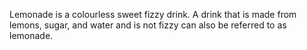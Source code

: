 Lemonade is a colourless sweet fizzy drink. A drink that is made from lemons, sugar, and water and is not fizzy can also be referred to as lemonade.
